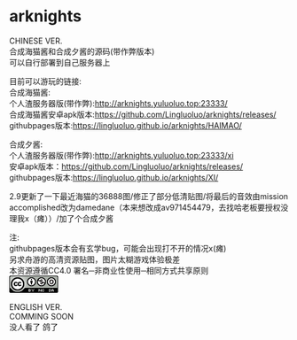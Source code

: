 # arknights  
CHINESE VER.  
合成海猫酱和合成夕酱的源码(带作弊版本)  
可以自行部署到自己服务器上  
  
目前可以游玩的链接:  
合成海猫酱:  
个人渣服务器版(带作弊):http://arknights.yuluoluo.top:23333/   
合成海猫酱安卓apk版本:https://github.com/Lingluoluo/arknights/releases/  
githubpages版本:https://lingluoluo.github.io/arknights/HAIMAO/  

合成夕酱:  
个人渣服务器版(带作弊):http://arknights.yuluoluo.top:23333/xi   
安卓apk版本：https://github.com/Lingluoluo/arknights/releases/  
githubpages版本:https://lingluoluo.github.io/arknights/XI/  
  
2.9更新了一下最近海猫的36888图/修正了部分低清贴图/将最后的音效由mission accomplished改为damedane（本来想改成av971454479，去找哈老板要授权没理我x（瘫））/加了个合成夕酱  
  
注:  
githubpages版本会有玄学bug，可能会出现打不开的情况x(瘫)  
另求舟游的高清资源贴图，图片太糊游戏体验极差  
本资源遵循CC4.0 署名─非商业性使用─相同方式共享原则  
![cc.jpg](https://github.com/Lingluoluo/arknights/blob/main/cc.jpg)    
  
ENGLISH VER.  
COMMING SOON  
没人看了 鸽了

